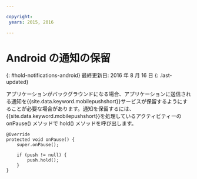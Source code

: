 ```yaml
---

copyright:
 years: 2015, 2016

---
```


# Android の通知の保留
{: #hold-notifications-android}
最終更新日: 2016 年 8 月 16 日
{: .last-updated}

アプリケーションがバックグラウンドになる場合、アプリケーションに送信される通知を{{site.data.keyword.mobilepushshort}}サービスが保留するようにすることが必要な場合があります。通知を保留するには、{{site.data.keyword.mobilepushshort}}を処理しているアクティビティーの onPause() メソッドで hold() メソッドを呼び出します。

```
@Override
protected void onPause() {
    super.onPause();

    if (push != null) {
        push.hold();
    }
} 
```

